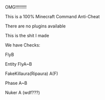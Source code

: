 OMG!!!!!!!!!

This is a 100% Minecraft Command Anti-Cheat

There are no plugins available

This is the shit I made

We have Checks:

FlyB

Entity FlyA~B

FakeKillaura(Ripaura) A(F)

Phase A~B

Nuker A (wdf???)
